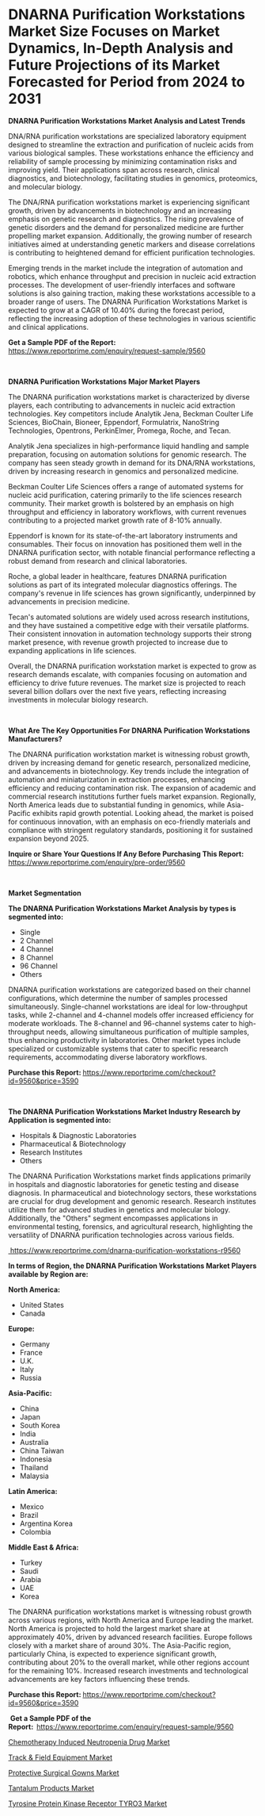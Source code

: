 <p><h1>DNARNA Purification Workstations Market Size Focuses on Market Dynamics, In-Depth Analysis and Future Projections of its Market Forecasted for Period from 2024 to 2031</h1></p><p><strong>DNARNA Purification Workstations Market Analysis and Latest Trends</strong></p>
<p><p>DNA/RNA purification workstations are specialized laboratory equipment designed to streamline the extraction and purification of nucleic acids from various biological samples. These workstations enhance the efficiency and reliability of sample processing by minimizing contamination risks and improving yield. Their applications span across research, clinical diagnostics, and biotechnology, facilitating studies in genomics, proteomics, and molecular biology.</p><p>The DNA/RNA purification workstations market is experiencing significant growth, driven by advancements in biotechnology and an increasing emphasis on genetic research and diagnostics. The rising prevalence of genetic disorders and the demand for personalized medicine are further propelling market expansion. Additionally, the growing number of research initiatives aimed at understanding genetic markers and disease correlations is contributing to heightened demand for efficient purification technologies.</p><p>Emerging trends in the market include the integration of automation and robotics, which enhance throughput and precision in nucleic acid extraction processes. The development of user-friendly interfaces and software solutions is also gaining traction, making these workstations accessible to a broader range of users. The DNARNA Purification Workstations Market is expected to grow at a CAGR of 10.40% during the forecast period, reflecting the increasing adoption of these technologies in various scientific and clinical applications.</p></p>
<p><strong>Get a Sample PDF of the Report:&nbsp;</strong> <a href="https://www.reportprime.com/enquiry/request-sample/9560?utm_campaign=1833&utm_medium=2&utm_source=Github&utm_content=ia&utm_term=28112024&utm_id=dnarna-purification-workstations">https://www.reportprime.com/enquiry/request-sample/9560</a></p>
<p>&nbsp;</p>
<p><strong>DNARNA Purification Workstations Major Market Players</strong></p>
<p><p>The DNARNA purification workstations market is characterized by diverse players, each contributing to advancements in nucleic acid extraction technologies. Key competitors include Analytik Jena, Beckman Coulter Life Sciences, BioChain, Bioneer, Eppendorf, Formulatrix, NanoString Technologies, Opentrons, PerkinElmer, Promega, Roche, and Tecan.</p><p>Analytik Jena specializes in high-performance liquid handling and sample preparation, focusing on automation solutions for genomic research. The company has seen steady growth in demand for its DNA/RNA workstations, driven by increasing research in genomics and personalized medicine.</p><p>Beckman Coulter Life Sciences offers a range of automated systems for nucleic acid purification, catering primarily to the life sciences research community. Their market growth is bolstered by an emphasis on high throughput and efficiency in laboratory workflows, with current revenues contributing to a projected market growth rate of 8-10% annually.</p><p>Eppendorf is known for its state-of-the-art laboratory instruments and consumables. Their focus on innovation has positioned them well in the DNARNA purification sector, with notable financial performance reflecting a robust demand from research and clinical laboratories.</p><p>Roche, a global leader in healthcare, features DNARNA purification solutions as part of its integrated molecular diagnostics offerings. The company's revenue in life sciences has grown significantly, underpinned by advancements in precision medicine.</p><p>Tecan's automated solutions are widely used across research institutions, and they have sustained a competitive edge with their versatile platforms. Their consistent innovation in automation technology supports their strong market presence, with revenue growth projected to increase due to expanding applications in life sciences.</p><p>Overall, the DNARNA purification workstation market is expected to grow as research demands escalate, with companies focusing on automation and efficiency to drive future revenues. The market size is projected to reach several billion dollars over the next five years, reflecting increasing investments in molecular biology research.</p></p>
<p>&nbsp;</p>
<p><strong>What Are The Key Opportunities For DNARNA Purification Workstations Manufacturers?</strong></p>
<p><p>The DNARNA purification workstation market is witnessing robust growth, driven by increasing demand for genetic research, personalized medicine, and advancements in biotechnology. Key trends include the integration of automation and miniaturization in extraction processes, enhancing efficiency and reducing contamination risk. The expansion of academic and commercial research institutions further fuels market expansion. Regionally, North America leads due to substantial funding in genomics, while Asia-Pacific exhibits rapid growth potential. Looking ahead, the market is poised for continuous innovation, with an emphasis on eco-friendly materials and compliance with stringent regulatory standards, positioning it for sustained expansion beyond 2025.</p></p>
<p><strong>Inquire or Share Your Questions If Any Before Purchasing This Report:</strong> <a href="https://www.reportprime.com/enquiry/pre-order/9560?utm_campaign=1833&utm_medium=2&utm_source=Github&utm_content=ia&utm_term=28112024&utm_id=dnarna-purification-workstations">https://www.reportprime.com/enquiry/pre-order/9560</a></p>
<p>&nbsp;</p>
<p><strong>Market Segmentation</strong></p>
<p><strong>The DNARNA Purification Workstations Market Analysis by types is segmented into:</strong></p>
<p><ul><li>Single</li><li>2 Channel</li><li>4 Channel</li><li>8 Channel</li><li>96 Channel</li><li>Others</li></ul></p>
<p><p>DNARNA purification workstations are categorized based on their channel configurations, which determine the number of samples processed simultaneously. Single-channel workstations are ideal for low-throughput tasks, while 2-channel and 4-channel models offer increased efficiency for moderate workloads. The 8-channel and 96-channel systems cater to high-throughput needs, allowing simultaneous purification of multiple samples, thus enhancing productivity in laboratories. Other market types include specialized or customizable systems that cater to specific research requirements, accommodating diverse laboratory workflows.</p></p>
<p><strong>Purchase this Report:&nbsp;</strong><a href="https://www.reportprime.com/checkout?id=9560&price=3590&utm_campaign=1833&utm_medium=2&utm_source=Github&utm_content=ia&utm_term=28112024&utm_id=dnarna-purification-workstations">https://www.reportprime.com/checkout?id=9560&price=3590</a></p>
<p>&nbsp;</p>
<p><strong>The DNARNA Purification Workstations Market Industry Research by Application is segmented into:</strong></p>
<p><ul><li>Hospitals & Diagnostic Laboratories</li><li>Pharmaceutical & Biotechnology</li><li>Research Institutes</li><li>Others</li></ul></p>
<p><p>The DNARNA Purification Workstations market finds applications primarily in hospitals and diagnostic laboratories for genetic testing and disease diagnosis. In pharmaceutical and biotechnology sectors, these workstations are crucial for drug development and genomic research. Research institutes utilize them for advanced studies in genetics and molecular biology. Additionally, the "Others" segment encompasses applications in environmental testing, forensics, and agricultural research, highlighting the versatility of DNARNA purification technologies across various fields.</p></p>
<p><a href="https://www.reportprime.com/dnarna-purification-workstations-r9560?utm_campaign=1833&utm_medium=2&utm_source=Github&utm_content=ia&utm_term=28112024&utm_id=dnarna-purification-workstations">&nbsp;https://www.reportprime.com/dnarna-purification-workstations-r9560</a></p>
<p><strong>In terms of Region, the DNARNA Purification Workstations Market Players available by Region are:</strong></p>
<p>
    <p> <strong> North America: </strong>
        <ul>
            <li>United States</li>
            <li>Canada</li>
        </ul>
        </p> 
    <p> <strong> Europe: </strong>
        <ul>
            <li>Germany</li>
            <li>France</li>
            <li>U.K.</li>
            <li>Italy</li>
            <li>Russia</li>
        </ul>
        </p> 
    <p> <strong> Asia-Pacific: </strong>
        <ul>
            <li>China</li>
            <li>Japan</li>
            <li>South Korea</li>
            <li>India</li>
            <li>Australia</li>
            <li>China Taiwan</li>
            <li>Indonesia</li>
            <li>Thailand</li>
            <li>Malaysia</li>
        </ul>
        </p> 
    <p> <strong> Latin America: </strong>
        <ul>
            <li>Mexico</li>
            <li>Brazil</li>
            <li>Argentina Korea</li>
            <li>Colombia</li>
        </ul>
        </p> 
    <p> <strong> Middle East & Africa: </strong>
        <ul>
            <li>Turkey</li>
            <li>Saudi</li>
            <li>Arabia</li>
            <li>UAE</li>
            <li>Korea</li>
        </ul>
    </p>
    </p>
<p><p>The DNARNA purification workstations market is witnessing robust growth across various regions, with North America and Europe leading the market. North America is projected to hold the largest market share at approximately 40%, driven by advanced research facilities. Europe follows closely with a market share of around 30%. The Asia-Pacific region, particularly China, is expected to experience significant growth, contributing about 20% to the overall market, while other regions account for the remaining 10%. Increased research investments and technological advancements are key factors influencing these trends.</p></p>
<p><strong>Purchase this Report: </strong><a href="https://www.reportprime.com/checkout?id=9560&price=3590&utm_campaign=1833&utm_medium=2&utm_source=Github&utm_content=ia&utm_term=28112024&utm_id=dnarna-purification-workstations">https://www.reportprime.com/checkout?id=9560&price=3590</a></p>
<p>&nbsp;<strong>Get a Sample PDF of the Report:&nbsp;&nbsp;</strong><a href="https://www.reportprime.com/enquiry/request-sample/9560?utm_campaign=1833&utm_medium=2&utm_source=Github&utm_content=ia&utm_term=28112024&utm_id=dnarna-purification-workstations">https://www.reportprime.com/enquiry/request-sample/9560</a></p>
<p><strong></strong></p>
<p><p><a href="https://issuu.com/reportprime-2/docs/chemotherapy-induced-neutropenia-dr_29010632f23c2a?utm_campaign=1833&utm_medium=2&utm_source=Github&utm_content=ia&utm_term=28112024&utm_id=dnarna-purification-workstations">Chemotherapy Induced Neutropenia Drug Market</a></p><p><a href="https://www.linkedin.com/pulse/global-track-field-equipment-market-opportunities-challenges2024-ov1rf?utm_campaign=1833&utm_medium=2&utm_source=Github&utm_content=ia&utm_term=28112024&utm_id=dnarna-purification-workstations">Track & Field Equipment Market</a></p><p><a href="https://github.com/FassouRP/Market-Research-Report-List-6/blob/main/protective-surgical-gowns-market.md?utm_campaign=1833&utm_medium=2&utm_source=Github&utm_content=ia&utm_term=28112024&utm_id=dnarna-purification-workstations">Protective Surgical Gowns Market</a></p><p><a href="https://www.linkedin.com/pulse/tantalum-products-landscape-product-spectrum-market-trajectories-qmqze?utm_campaign=1833&utm_medium=2&utm_source=Github&utm_content=ia&utm_term=28112024&utm_id=dnarna-purification-workstations">Tantalum Products Market</a></p><p><a href="https://issuu.com/reportprime-2/docs/tyrosine-protein-kinase-receptor-ty_67b2811227382b?utm_campaign=1833&utm_medium=2&utm_source=Github&utm_content=ia&utm_term=28112024&utm_id=dnarna-purification-workstations">Tyrosine Protein Kinase Receptor TYRO3 Market</a></p></p>